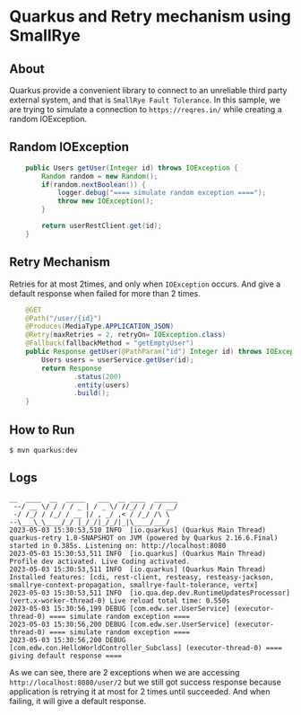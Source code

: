# Quarkus and Retry mechanism using SmallRye

## About
Quarkus provide a convenient library to connect to an unreliable third party external system, and that is `SmallRye Fault Tolerance`. In this sample, we are trying to simulate a connection to `https://reqres.in/` while creating a random IOException. 

## Random IOException
```java
    public Users getUser(Integer id) throws IOException {
        Random random = new Random();
        if(random.nextBoolean()) {
            logger.debug("==== simulate random exception ====");
            throw new IOException();
        }

        return userRestClient.get(id);
    }
```

## Retry Mechanism
Retries for at most 2times, and only when `IOException` occurs. And give a default response when failed for more than 2 times.
```java
    @GET
    @Path("/user/{id}")
    @Produces(MediaType.APPLICATION_JSON)
    @Retry(maxRetries = 2, retryOn= IOException.class)
    @Fallback(fallbackMethod = "getEmptyUser")
    public Response getUser(@PathParam("id") Integer id) throws IOException {
        Users users = userService.getUser(id);
        return Response
                .status(200)
                .entity(users)
                .build();
    }
```

## How to Run
```
$ mvn quarkus:dev
```

## Logs
```
__  ____  __  _____   ___  __ ____  ______ 
 --/ __ \/ / / / _ | / _ \/ //_/ / / / __/ 
 -/ /_/ / /_/ / __ |/ , _/ ,< / /_/ /\ \   
--\___\_\____/_/ |_/_/|_/_/|_|\____/___/   
2023-05-03 15:30:53,510 INFO  [io.quarkus] (Quarkus Main Thread) quarkus-retry 1.0-SNAPSHOT on JVM (powered by Quarkus 2.16.6.Final) started in 0.385s. Listening on: http://localhost:8080
2023-05-03 15:30:53,511 INFO  [io.quarkus] (Quarkus Main Thread) Profile dev activated. Live Coding activated.
2023-05-03 15:30:53,511 INFO  [io.quarkus] (Quarkus Main Thread) Installed features: [cdi, rest-client, resteasy, resteasy-jackson, smallrye-context-propagation, smallrye-fault-tolerance, vertx]
2023-05-03 15:30:53,511 INFO  [io.qua.dep.dev.RuntimeUpdatesProcessor] (vert.x-worker-thread-0) Live reload total time: 0.550s 
2023-05-03 15:30:56,199 DEBUG [com.edw.ser.UserService] (executor-thread-0) ==== simulate random exception ====
2023-05-03 15:30:56,200 DEBUG [com.edw.ser.UserService] (executor-thread-0) ==== simulate random exception ====
2023-05-03 15:30:56,200 DEBUG [com.edw.con.HelloWorldController_Subclass] (executor-thread-0) ==== giving default response ====
```

As we can see, there are 2 exceptions when we are accessing `http://localhost:8080/user/2` but we still got success response because application is retrying it at most for 2 times until succeeded. And when failing, it will give a default response.